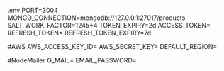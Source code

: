 .env
PORT=3004
MONGO_CONNECTION=mongodb://127.0.0.1:27017/products
SALT_WORK_FACTOR=1245+4
TOKEN_EXPIRY=2d
ACCESS_TOKEN=
REFRESH_TOKEN=
REFRESH_TOKEN_EXPIRY=7d

#AWS
AWS_ACCESS_KEY_ID=
AWS_SECRET_KEY=
DEFAULT_REGION=

#NodeMailer
G_MAIL=
EMAIL_PASSWORD=

